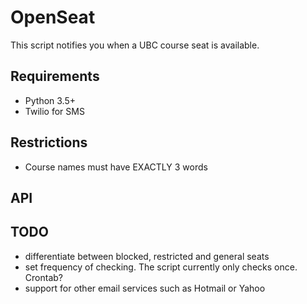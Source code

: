 # OpenSeat

This script notifies you when a UBC course seat is available. 

## Requirements
- Python 3.5+
- Twilio for SMS

## Restrictions
- Course names must have EXACTLY 3 words

## API


## TODO
- differentiate between blocked, restricted and general seats
- set frequency of checking. The script currently only checks once. Crontab?
- support for other email services such as Hotmail or Yahoo
